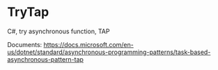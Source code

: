 # TryTap
C#, try asynchronous function, TAP

Documents:
https://docs.microsoft.com/en-us/dotnet/standard/asynchronous-programming-patterns/task-based-asynchronous-pattern-tap
